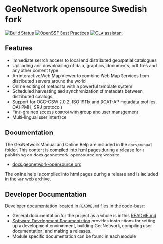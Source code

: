 # GeoNetwork opensource Swedish fork

[![Build Status](https://github.com/geonetwork/core-geonetwork/actions/workflows/linux.yml/badge.svg?branch=main)](https://github.com/geonetwork/core-geonetwork/actions/workflows/linux.yml?query=branch%3Amain) [![OpenSSF Best Practices](https://www.bestpractices.dev/projects/8626/badge)](https://www.bestpractices.dev/projects/8626)  [![CLA assistant](https://cla-assistant.io/readme/badge/geonetwork/geonetwork)](https://cla-assistant.io/geonetwork/geonetwork)

## Features

* Immediate search access to local and distributed geospatial catalogues
* Uploading and downloading of data, graphics, documents, pdf files and any other content type
* An interactive Web Map Viewer to combine Web Map Services from distributed servers around the world
* Online editing of metadata with a powerful template system
* Scheduled harvesting and synchronization of metadata between distributed catalogs
* Support for OGC-CSW 2.0.2, ISO 1911x and DCAT-AP metadata profiles, OAI-PMH, SRU protocols
* Fine-grained access control with group and user management
* Multi-lingual user interface

## Documentation

The GeoNetwork Manual and Online Help are included in the `docs/manual` folder. This content is compiled into html pages during a release for a publishing on docs.geonetwork-opensource.org website.

* [docs.geonetwork-opensource.org](https://docs.geonetwork-opensource.org)

The online help is compiled into html pages during a release and is included in the `war` web archive.

## Developer Documentation

Developer documentation located in ``README.md`` files in the code-base:

* General documentation for the project as a whole is in this [README.md](README.md)
* [Software Development Documentation](/software_development/) provides instructions for setting up a development environment, building GeoNetwork, compiling user documentation, and making a releases.
* Module specific documentation can be found in each module

